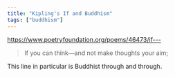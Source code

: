 ```yaml
---
title: "Kipling's If and Buddhism"
tags: ["buddhism"]
---
```


https://www.poetryfoundation.org/poems/46473/if---

> If you can think—and not make thoughts your aim; 

This line in particular is Buddhist through and through.

